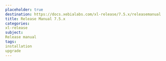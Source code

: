 ```yaml
---
placeholder: true
destination: https://docs.xebialabs.com/xl-release/7.5.x/releasemanual.html
title: Release Manual 7.5.x
categories:
xl-release
subject:
Release manual
tags:
installation
upgrade
---
```

